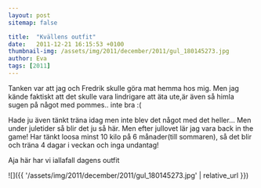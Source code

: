 ```yaml
---
layout: post
sitemap: false

title:  "Kvällens outfit"
date:   2011-12-21 16:15:53 +0100
thumbnail-img: /assets/img/2011/december/2011/gul_180145273.jpg
author: Eva
tags: [2011]
---
```


Tanken var att jag och Fredrik skulle göra mat hemma hos mig. Men jag kände faktiskt att det skulle vara lindrigare att äta ute,är även så himla sugen på något med pommes.. inte bra :(

Hade ju även tänkt träna idag men inte blev det något med det heller... Men under juletider så blir det ju så här. Men efter jullovet lär jag vara back in the game! Har tänkt loosa minst 10 kilo på 6 månader(till sommaren), så det blir och träna 4 dagar i veckan och inga undantag!

Aja här har vi iallafall dagens outfit

![]({{ '/assets/img/2011/december/2011/gul_180145273.jpg'  | relative_url }})

